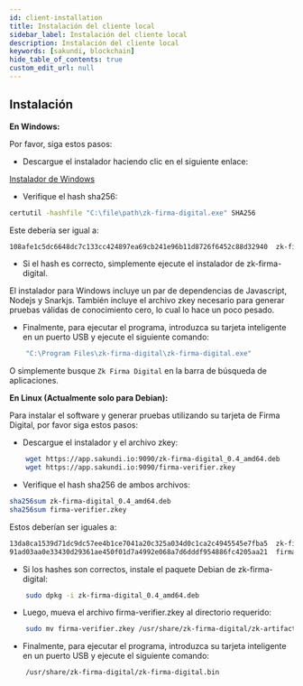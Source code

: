 ```yaml
---
id: client-installation
title: Instalación del cliente local
sidebar_label: Instalación del cliente local
description: Instalación del cliente local
keywords: [sakundi, blockchain]
hide_table_of_contents: true
custom_edit_url: null
---
```



## Instalación

**En Windows:**

Por favor, siga estos pasos:

* Descargue el instalador haciendo clic en el siguiente enlace:

[Instalador de Windows](https://app.sakundi.io:9090/zk-firma-digital.exe)

* Verifique el hash sha256:
```bash
certutil -hashfile "C:\file\path\zk-firma-digital.exe" SHA256
```
Este debería ser igual a:
```bash
108afe1c5dc6648dc7c133cc424897ea69cb241e96b11d8726f6452c88d32940  zk-firma-digital.exe
```
* Si el hash es correcto, simplemente ejecute el instalador de zk-firma-digital.

El instalador para Windows incluye un par de dependencias de Javascript, Nodejs y Snarkjs. También incluye el archivo zkey necesario para generar pruebas válidas de conocimiento cero, lo cual lo hace un poco pesado.

* Finalmente, para ejecutar el programa, introduzca su tarjeta inteligente en un puerto USB y ejecute el siguiente comando:

```bash
    "C:\Program Files\zk-firma-digital\zk-firma-digital.exe"
```
O simplemente busque ```Zk Firma Digital``` en la barra de búsqueda de aplicaciones.

**En Linux (Actualmente solo para Debian):**

Para instalar el software y generar pruebas utilizando su tarjeta de Firma Digital, por favor siga estos pasos:
* Descargue el instalador y el archivo zkey:
```bash
    wget https://app.sakundi.io:9090/zk-firma-digital_0.4_amd64.deb
    wget https://app.sakundi.io:9090/firma-verifier.zkey
```
* Verifique el hash sha256 de ambos archivos:
```bash
sha256sum zk-firma-digital_0.4_amd64.deb
sha256sum firma-verifier.zkey
```
Estos deberían ser iguales a:
```bash
13da8ca1539d71dc9dc57ee4b1ce7041a20c325a034d0c1ca2c4945545e7fba5  zk-firma-digital_0.4_amd64.deb
91ad03aa0e33430d29361ae450f01d7a4992e068a7d6dddf954886fc4205aa21  firma-verifier.zkey
```
* Si los hashes son correctos, instale el paquete Debian de zk-firma-digital:
```bash
    sudo dpkg -i zk-firma-digital_0.4_amd64.deb
```
* Luego, mueva el archivo firma-verifier.zkey al directorio requerido:
```bash
    sudo mv firma-verifier.zkey /usr/share/zk-firma-digital/zk-artifacts/
```
* Finalmente, para ejecutar el programa, introduzca su tarjeta inteligente en un puerto USB y ejecute el siguiente comando:

```bash
    /usr/share/zk-firma-digital/zk-firma-digital.bin
```